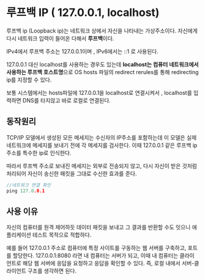 # 루프백 IP  ( 127.0.0.1, localhost)

루프백 ip (Loopback ip)는 네트워크 상에서 자신을 나타내는 가상주소이다.
자신에게 다시 네트워크 입력이 들어온 다해서 **루프백**이다.

IPv4에서 루프백 주소는 127.0.0.1이며 , IPv6에서는 ::1 로 사용된다.

127.0.0.1 대신 localhost를 사용하는 경우도 있는데 **localhost는 컴퓨터 네트워크에서 사용하는 루프백 호스트명**으로 OS hosts 파일의 redirect rerules를 통해 redirecting ip를 지정할 수 있다.

보통 시스템에서는 hosts파일에 127.0.0.1을 localhost로 연결시켜서 , localhost를 입력하면 DNS를 타지않고 바로 로컬로 연결된다.

## 동작원리

TCP/IP 모델에서 생성된 모든 메세지는 수신자의 IP주소를 포함하는데 이 모델은 실제 네트워크에 메세지를 보내기 전에 각 메세지를 검사한다. 이때 127.0.0.1 같은 루프백 ip주소를 특수한 ip로 인식한다.

따라서 루프백 주소로 보내진 메세지는 외부로 전송되지 않고, 다시 자신이 받은 것처럼 처리되어 자신이 송신한 패킷을 그대로 수신한 효과를 준다.

```go
//네트워크 연결 확인
ping 127.0.0.1 
```

## 사용 이유

자신의 컴퓨터를 원격 제어하듯 데이터 패킷을 보내고 그 결과를 반환할 수도 잇으니 애플리케이션 테스트 목적으로 적합하다.

예를 들어 127.0.0.1 주소로 컴퓨터에 특정 사이트를 구동하는 웹 서버를 구축하고, 포트를 할당한다. 127.0.0.1:8080 라면 내 컴퓨터는 서버가 되고, 이때 내 컴퓨터는 클라이언트로 해당 웹 서버에 응답을 요청하고 응답을 확인할 수 있다. 즉, 로컬 내에서 서버-클라이언트 구조를 생각하면 된다.